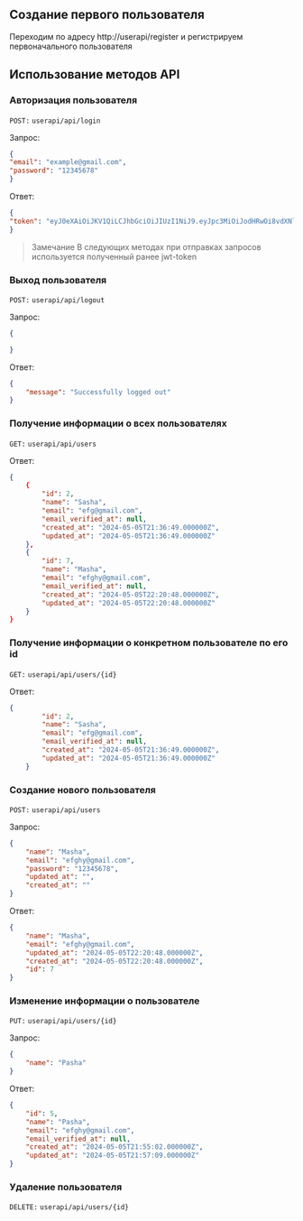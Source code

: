 ## Создание первого пользователя
Переходим по адресу http://userapi/register и регистрируем первоначального пользователя

## Использование методов API
### Авторизация пользователя

`POST:` `userapi/api/login `

Запрос:
```json
{
"email": "example@gmail.com", 
"password": "12345678"
}
```

Ответ:
```json
{
"token": "eyJ0eXAiOiJKV1QiLCJhbGciOiJIUzI1NiJ9.eyJpc3MiOiJodHRwOi8vdXNlcmFwaS9hcGkvbG9naW4iLCJpYXQiOjE3MTQ5NDYwMTMsImV4cCI6MTcxNDk2NDAxMywibmJmIjoxNzE0OTQ2MDEzLCJqdGkiOiJJZFI4Q1lRZDdKNGo3bHJmIiwic3ViIjoiMSIsInBydiI6IjIzYmQ1Yzg5NDlmNjAwYWRiMzllNzAxYzQwMDg3MmRiN2E1OTc2ZjcifQ.6F5omgcervrTRLI0JYMmL_YCs0MrwAnu0e5-hCqebV0"
}
```

>Замечание
>В следующих методах при отправках запросов используется полученный ранее jwt-token
### Выход пользователя

`POST:` `userapi/api/logout` 

Запрос:
```json
{

}
```

Ответ:
```json
{
    "message": "Successfully logged out"
}
```

### Получение информации о всех пользователях

`GET:` `userapi/api/users`

Ответ:
```json
{
    {
        "id": 2,
        "name": "Sasha",
        "email": "efg@gmail.com",
        "email_verified_at": null,
        "created_at": "2024-05-05T21:36:49.000000Z",
        "updated_at": "2024-05-05T21:36:49.000000Z"
    },
    {
        "id": 7,
        "name": "Masha",
        "email": "efghy@gmail.com",
        "email_verified_at": null,
        "created_at": "2024-05-05T22:20:48.000000Z",
        "updated_at": "2024-05-05T22:20:48.000000Z"
    }
}
```

### Получение информации о конкретном пользователе по его id

`GET:` `userapi/api/users/{id}`

Ответ:
```json
{
        "id": 2,
        "name": "Sasha",
        "email": "efg@gmail.com",
        "email_verified_at": null,
        "created_at": "2024-05-05T21:36:49.000000Z",
        "updated_at": "2024-05-05T21:36:49.000000Z"
    }
```

### Создание нового пользователя

`POST:` `userapi/api/users`

Запрос:
```json
{
	"name": "Masha",
    "email": "efghy@gmail.com",
    "password": "12345678",
    "updated_at": "",
    "created_at": ""
}
```

Ответ:
```json
{
    "name": "Masha",
    "email": "efghy@gmail.com",
    "updated_at": "2024-05-05T22:20:48.000000Z",
    "created_at": "2024-05-05T22:20:48.000000Z",
    "id": 7
}
```

### Изменение информации о пользователе

`PUT:` `userapi/api/users/{id}`

Запрос:
```json
{
	"name": "Pasha"
}
```

Ответ:
```json
{
    "id": 5,
    "name": "Pasha",
    "email": "efghy@gmail.com",
    "email_verified_at": null,
    "created_at": "2024-05-05T21:55:02.000000Z",
    "updated_at": "2024-05-05T21:57:09.000000Z"
}
```

### Удаление пользователя

`DELETE:` `userapi/api/users/{id}`
